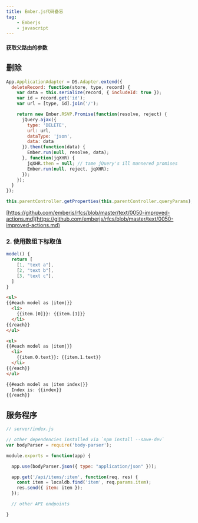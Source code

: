 ```yaml
---
title: Ember.js代码备忘
tag:
    - Emberjs
    - javascript
---
```


#### 获取父路由的参数

## 删除

```javascript
App.ApplicationAdapter = DS.Adapter.extend({
  deleteRecord: function(store, type, record) {
    var data = this.serialize(record, { includeId: true });
    var id = record.get('id');
    var url = [type, id].join('/');

    return new Ember.RSVP.Promise(function(resolve, reject) {
      jQuery.ajax({
        type: 'DELETE',
        url: url,
        dataType: 'json',
        data: data
      }).then(function(data) {
        Ember.run(null, resolve, data);
      }, function(jqXHR) {
        jqXHR.then = null; // tame jQuery's ill mannered promises
        Ember.run(null, reject, jqXHR);
      });
    });
  }
});
```

```js
this.parentController.getProperties(this.parentController.queryParams);
```

[https://github.com/emberjs/rfcs/blob/master/text/0050-improved-actions.md](https://github.com/emberjs/rfcs/blob/master/text/0050-improved-actions.md)

### 2. 使用数组下标取值
```js
model() {
  return [
    [1, "text a"],
    [2, "text b"],
    [3, "text c"],
  ]
}
```
```html
<ul>
{{#each model as |item|}}
  <li>
    {{item.[0]}}: {{item.[1]}}
  </li>
{{/each}}
</ul>

<ul>
{{#each model as |item|}}
  <li>
    {{item.0.text}}: {{item.1.text}}
  </li>
{{/each}}
</ul>

{{#each model as |item index|}}
  Index is: {{index}}
{{/each}}
```

## 服务程序
```js
// server/index.js

// other dependencies installed via `npm install --save-dev`
var bodyParser = require('body-parser');

module.exports = function(app) {

  app.use(bodyParser.json({ type: "application/json" }));

  app.get('/api/items/:item', function(req, res) {
    const item = localdb.find('item', req.params.item);
    res.send({ item: item });
  });

  // other API endpoints

}
```